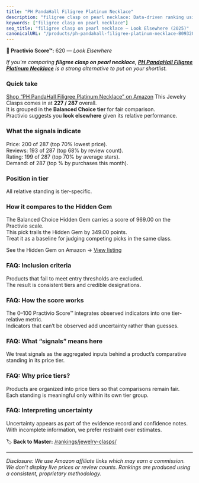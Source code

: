 ```yaml
---
title: "PH PandaHall Filigree Platinum Necklace"
description: "filigree clasp on pearl necklace: Data-driven ranking using the Practivio Score™. Positioned by quality, value, demand, findability, momentum."
keywords: ["filigree clasp on pearl necklace"]
seo_title: "filigree clasp on pearl necklace — Look Elsewhere (2025)"
canonicalURL: "/products/ph-pandahall-filigree-platinum-necklace-B0932QPTP5/"
---
```


**🚫 Practivio Score™:** 620 — _Look Elsewhere_


*If you're comparing **filigree clasp on pearl necklace**, **[PH PandaHall Filigree Platinum Necklace](https://www.amazon.com/dp/B0932QPTP5?tag=practivio-20)** is a strong alternative to put on your shortlist.*
### Quick take
[Shop “PH PandaHall Filigree Platinum Necklace” on Amazon](https://www.amazon.com/dp/B0932QPTP5?tag=practivio-20)
This Jewelry Clasps comes in at **227 / 287** overall.  
It is grouped in the **Balanced Choice tier** for fair comparison.  
Practivio suggests you **look elsewhere** given its relative performance.

### What the signals indicate
Price: 200 of 287 (top 70% lowest price).  
Reviews: 193 of 287 (top 68% by review count).  
Rating: 199 of 287 (top 70% by average stars).  
Demand:  of 287 (top % by purchases this month).

### Position in tier
All relative standing is tier-specific.

### How it compares to the Hidden Gem
The Balanced Choice Hidden Gem carries a score of 969.00 on the Practivio scale.  
This pick trails the Hidden Gem by 349.00 points.  
Treat it as a baseline for judging competing picks in the same class.  

See the Hidden Gem on Amazon → [View listing](https://www.amazon.com/dp/B07DMMBY85?tag=practivio-20)

### FAQ: Inclusion criteria
Products that fail to meet entry thresholds are excluded.  
The result is consistent tiers and credible designations.

### FAQ: How the score works
The 0–100 Practivio Score™ integrates observed indicators into one tier-relative metric.  
Indicators that can’t be observed add uncertainty rather than guesses.

### FAQ: What “signals” means here
We treat signals as the aggregated inputs behind a product’s comparative standing in its price tier.

### FAQ: Why price tiers?
Products are organized into price tiers so that comparisons remain fair.  
Each standing is meaningful only within its own tier group.

### FAQ: Interpreting uncertainty
Uncertainty appears as part of the evidence record and confidence notes.  
With incomplete information, we prefer restraint over estimates.


🏷️ **Back to Master:** [/rankings/jewelry-clasps/](/rankings/jewelry-clasps/)

---
_Disclosure: We use Amazon affiliate links which may earn a commission. We don’t display live prices or review counts. Rankings are produced using a consistent, proprietary methodology._
